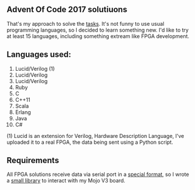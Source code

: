 ## Advent Of Code 2017 solutiuons

That's my approach to solve the [tasks](https://adventofcode.com/2017). It's not funny to use usual programming languages, so I decided to learn something new. I'd like to try at least 15 languages, including something extream like FPGA development.

## Languages used:

1. Lucid/Verilog (1)
2. Lucid/Verilog
3. Lucid/Verilog
4. Ruby
5. C
6. C++11
7. Scala
8. Erlang
9. Java
10. C#

(1) Lucid is an extension for Verilog, Hardware Description Language, I've uploaded it to a real FPGA, the data being sent using a Python script.

## Requirements

All FPGA solutions receive data via serial port in a [special format](https://embeddedmicro.com/tutorials/lucid/register-interface-tutorial), so I wrote a [small library](https://github.com/Flid/pymojolib) to interact with my Mojo V3 board.
